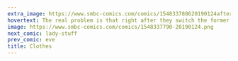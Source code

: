 ```yaml
---
extra_image: https://www.smbc-comics.com/comics/154833788620190124after.png
hovertext: The real problem is that right after they switch the former boss will threaten the new boss with a chair.
image: https://www.smbc-comics.com/comics/1548337790-20190124.png
next_comic: lady-stuff
prev_comic: eve
title: Clothes
---
```


